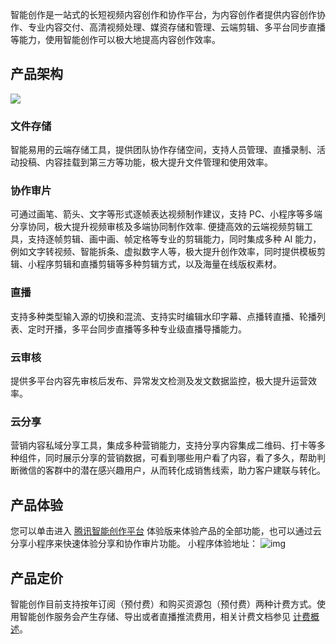 智能创作是一站式的长短视频内容创作和协作平台，为内容创作者提供内容创作协作、专业内容交付、高清视频处理、媒资存储和管理、云端剪辑、多平台同步直播等能力，使用智能创作可以极大地提高内容创作效率。

## 产品架构
![](https://qcloudimg.tencent-cloud.cn/raw/0a46ff066ba9e60b8ad2664ca1dad747.png)

### **文件存储**
智能易用的云端存储工具，提供团队协作存储空间，支持人员管理、直播录制、活动投稿、内容挂载到第三方等功能，极大提升文件管理和使用效率。
### **协作审片**
可通过画笔、箭头、文字等形式逐帧表达视频制作建议，支持 PC、小程序等多端分享协同，极大提升视频审核及多端协同制作效率.
便捷高效的云端视频剪辑工具，支持逐帧剪辑、画中画、帧定格等专业的剪辑能力，同时集成多种 AI 能力，例如文字转视频、智能拆条、虚拟数字人等，极大提升创作效率，同时提供模板剪辑、小程序剪辑和直播剪辑等多种剪辑方式，以及海量在线版权素材。
### **直播**
支持多种类型输入源的切换和混流、支持实时编辑水印字幕、点播转直播、轮播列表、定时开播，多平台同步直播等多种专业级直播导播能力。
### **云审核**
提供多平台内容先审核后发布、异常发文检测及发文数据监控，极大提升运营效率。
### **云分享**
营销内容私域分享工具，集成多种营销能力，支持分享内容集成二维码、打卡等多种组件，同时展示分享的营销数据，可看到哪些用户看了内容，看了多久，帮助判断微信的客群中的潜在感兴趣用户，从而转化成销售线索，助力客户建联与转化。

## **产品体验**

您可以单击进入 [腾讯智能创作平台](https://v.tencent.com/) 体验版来体验产品的全部功能，也可以通过云分享小程序来快速体验分享和协作审片功能。
小程序体验地址：
![img](https://wdoc-76491.picgzc.qpic.cn/MTY4ODg1ODExNDQwOTc4OA_73112_kmBPuzUOLaNx1waI_1673340541?w=430&h=430)

## **产品定价**

智能创作目前支持按年订阅（预付费）和购买资源包（预付费）两种计费方式。使用智能创作服务会产生存储、导出或者直播推流费用，相关计费文档参见 [计费概述](https://cloud.tencent.com/document/product/1156/64100)。
